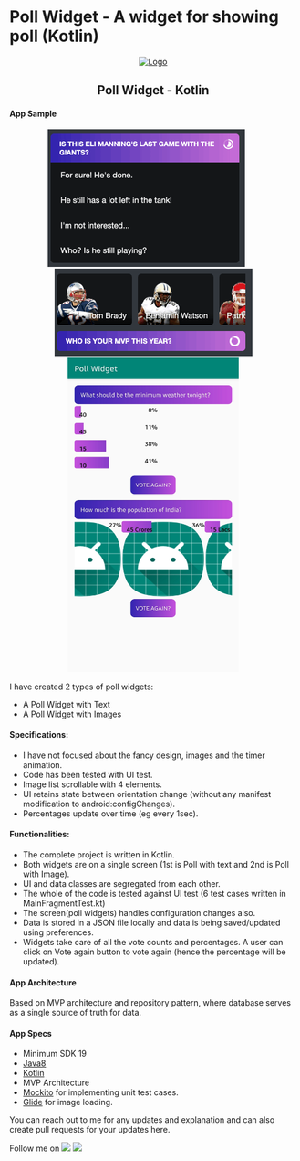 # Poll Widget - A widget for showing poll (Kotlin)

<div align="center">
  <a href="https://amanbindlish.com">
    <img alt="Logo" src="https://user-images.githubusercontent.com/50623363/82434256-2fd5d880-9ac5-11ea-9d2f-8d2db5d18340.png" width="100" />
  </a>
</div>

<h2 align="center">
  Poll Widget - Kotlin
</h2>

#### App Sample
<div align="center">
  <p>
    <img src="/media/poll_widget_text.gif"/>	&nbsp;	&nbsp;	&nbsp;<img src="/media/poll_widget_image.gif"/>
    <img src="/media/poll_widget_demo.jpg" width="300" height="550"/>
  </p>
</div>

I have created 2 types of poll widgets:
- A Poll Widget with Text
- A Poll Widget with Images

#### Specifications:
- I have not focused about the fancy design, images and the timer animation.
- Code has been tested with UI test.
- Image list scrollable with 4 elements.
- UI retains state between orientation change (without any manifest modification to android:configChanges).
- Percentages update over time (eg every 1sec).

#### Functionalities:
- The complete project is written in Kotlin.
- Both widgets are on a single screen (1st is Poll with text and 2nd is Poll with Image).
- UI and data classes are segregated from each other.
- The whole of the code is tested against UI test (6 test cases written in MainFragmentTest.kt)
- The screen(poll widgets) handles configuration changes also.
- Data is stored in a JSON file locally and data is being saved/updated using preferences.
- Widgets take care of all the vote counts and percentages. A user can click on Vote again button to vote again (hence the percentage will be updated).

#### App Architecture
Based on MVP architecture and repository pattern, where database serves as a single source of truth for data.

#### App Specs
- Minimum SDK 19
- [Java8](https://java.com/en/download/faq/java8.xml)
- [Kotlin](https://kotlinlang.org/)
- MVP Architecture
- [Mockito](https://site.mockito.org/) for implementing unit test cases.
- [Glide](https://github.com/bumptech/glide) for image loading.


You can reach out to me for any updates and explanation and can also create pull requests for your updates here.

Follow me on [<img src="https://img.icons8.com/nolan/64/twitter-squared.png" width="28"/>](https://twitter.com/bindlishaman) [<img src="https://img.icons8.com/nolan/64/linkedin.png" width="28"/>](https://www.linkedin.com/in/amanbindlish/)

